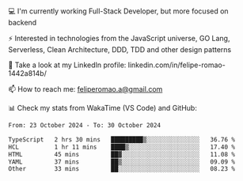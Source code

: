 💻 I'm currently working Full-Stack Developer, but more focused on backend

⚡ Interested in technologies from the JavaScript universe, GO Lang, Serverless, Clean Architecture, DDD, TDD and other design patterns

👥 Take a look at my LinkedIn profile: linkedin.com/in/felipe-romao-1442a814b/

📫 How to reach me: feliperomao.a@gmail.com

📊 Check my stats from WakaTime (VS Code) and GitHub:

<!--START_SECTION:waka-->

```txt
From: 23 October 2024 - To: 30 October 2024

TypeScript   2 hrs 30 mins   █████████▒░░░░░░░░░░░░░░░   36.76 %
HCL          1 hr 11 mins    ████▒░░░░░░░░░░░░░░░░░░░░   17.40 %
HTML         45 mins         ██▓░░░░░░░░░░░░░░░░░░░░░░   11.08 %
YAML         37 mins         ██▒░░░░░░░░░░░░░░░░░░░░░░   09.09 %
Other        33 mins         ██░░░░░░░░░░░░░░░░░░░░░░░   08.23 %
```

<!--END_SECTION:waka-->
